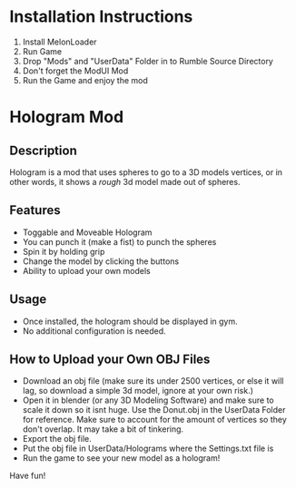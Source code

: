 # Installation Instructions

1. Install MelonLoader
2. Run Game
3. Drop "Mods" and "UserData" Folder in to Rumble Source Directory
4. Don't forget the ModUI Mod
4. Run the Game and enjoy the mod

# Hologram Mod

## Description
Hologram is a mod that uses spheres to go to a 3D models vertices, or in other words, it shows a *rough* 3d model made out of spheres.

## Features
- Toggable and Moveable Hologram
- You can punch it (make a fist) to punch the spheres
- Spin it by holding grip
- Change the model by clicking the buttons
- Ability to upload your own models

## Usage
- Once installed, the hologram should be displayed in gym.
- No additional configuration is needed.

## How to Upload your Own OBJ Files
- Download an obj file (make sure its under 2500 vertices, or else it will lag, so download a simple 3d model, ignore at your own risk.)
- Open it in blender (or any 3D Modeling Software) and make sure to scale it down so it isnt huge. Use the Donut.obj in the UserData Folder for reference. Make sure to account for the amount of vertices so they don't overlap. It may take a bit of tinkering.
- Export the obj file.
- Put the obj file in UserData/Holograms where the Settings.txt file is
- Run the game to see your new model as a hologram!

Have fun!

